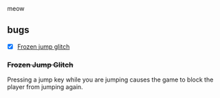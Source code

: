 meow

## bugs
- [x] [Frozen jump glitch](#frozen-jump-glitch)

### ~~Frozen Jump Glitch~~
Pressing a jump key while you are jumping causes the game to block the player from jumping again.
